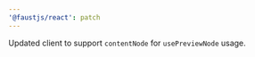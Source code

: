 ```yaml
---
'@faustjs/react': patch
---
```


Updated client to support `contentNode` for `usePreviewNode` usage.
